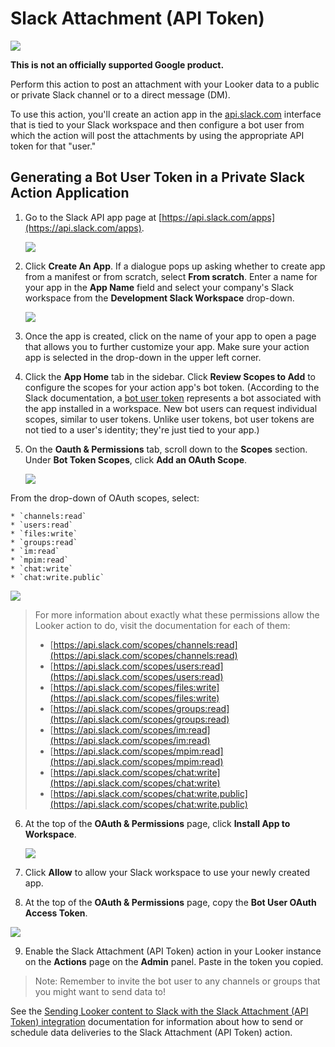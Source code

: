 # Slack Attachment (API Token)

   ![](slack.png)

**This is not an officially supported Google product.**

Perform this action to post an attachment with your Looker data to a public or private Slack channel or to a direct message (DM).

To use this action, you'll create an action app in the [api.slack.com](https://api.slack.com) interface that is tied to your Slack workspace and then configure a bot user from which the action will post the attachments by using the appropriate API token for that "user."

## Generating a Bot User Token in a Private Slack Action Application

1. Go to the Slack API app page at [https://api.slack.com/apps](https://api.slack.com/apps).

   ![](screenshots/napp-1.png)

2. Click **Create An App**. If a dialogue pops up asking whether to create app from a manifest or from scratch, select **From scratch**. Enter a name for your app in the **App Name** field and select your company's Slack workspace from the **Development Slack Workspace** drop-down.

   ![](screenshots/napp-2.png)

3. Once the app is created, click on the name of your app to open a page that allows you to further customize your app. Make sure your action app is selected in the drop-down in the upper left corner.

4. Click the **App Home** tab in the sidebar. Click **Review Scopes to Add** to configure the scopes for your action app's bot token. (According to the Slack documentation, a [bot user token](https://api.slack.com/authentication/token-types#bot) represents a bot associated with the app installed in a workspace. New bot users can request individual scopes, similar to user tokens. Unlike user tokens, bot user tokens are not tied to a user's identity; they're just tied to your app.)

5. On the **Oauth & Permissions** tab, scroll down to the **Scopes** section. Under **Bot Token Scopes**, click **Add an OAuth Scope**.

   ![](legacy_slack/slack_attachment_add_scope.png)

From the drop-down of OAuth scopes, select:

    * `channels:read`
    * `users:read`
    * `files:write`
    * `groups:read`
    * `im:read`
    * `mpim:read`
    * `chat:write`
    * `chat:write.public`

   ![](screenshots/nslack_attachment_scopes.png)

> For more information about exactly what these permissions allow the Looker action to do, visit the documentation for each of them:<br>
> - [https://api.slack.com/scopes/channels:read](https://api.slack.com/scopes/channels:read) <br>
> - [https://api.slack.com/scopes/users:read](https://api.slack.com/scopes/users:read) <br>
> - [https://api.slack.com/scopes/files:write](https://api.slack.com/scopes/files:write) <br>
> - [https://api.slack.com/scopes/groups:read](https://api.slack.com/scopes/groups:read) <br>
> - [https://api.slack.com/scopes/im:read](https://api.slack.com/scopes/im:read) <br>
> - [https://api.slack.com/scopes/mpim:read](https://api.slack.com/scopes/mpim:read) <br>
> - [https://api.slack.com/scopes/chat:write](https://api.slack.com/scopes/chat:write) <br>
> - [https://api.slack.com/scopes/chat:write.public](https://api.slack.com/scopes/chat:write.public) <br>

6. At the top of the **OAuth & Permissions** page, click **Install App to Workspace**.

   ![](screenshots/nslack_attachment_oauth_install.png)

7. Click **Allow** to allow your Slack workspace to use your newly created app.

8. At the top of the **OAuth & Permissions** page, copy the **Bot User OAuth Access Token**.

![](screenshots/nslack_attachment_oauth_token.png)

9. Enable the Slack Attachment (API Token) action in your Looker instance on the **Actions** page on the **Admin** panel. Paste in the token you copied.

> Note: Remember to invite the bot user to any channels or groups that you might want to send data to!

See the [Sending Looker content to Slack with the Slack Attachment (API Token) integration](https://cloud.google.com/looker/docs/best-practices/how-to-use-the-looker-slack-attachment-api-token-action) documentation for information about how to send or schedule data deliveries to the Slack Attachment (API Token) action.
